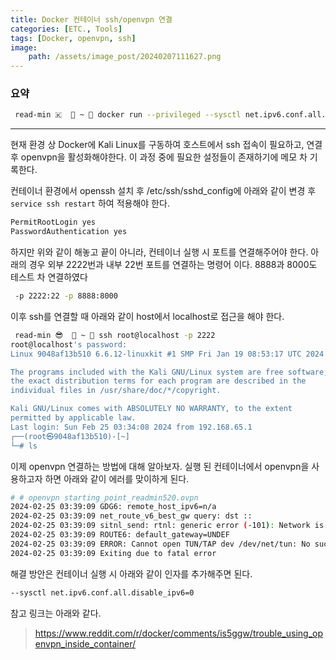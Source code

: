 ```yaml
---
title: Docker 컨테이너 ssh/openvpn 연결
categories: [ETC., Tools]
tags: [Docker, openvpn, ssh]
image:
    path: /assets/image_post/20240207111627.png
---
```


### 요약
``` bash
 read-min 🇰   ~  docker run --privileged --sysctl net.ipv6.conf.all.disable_ipv6=0 -it -p 2222:22 -p 8888:8000 kali-htb /bin/sh
```
---------
현재 환경 상 Docker에 Kali Linux를 구동하여 호스트에서 ssh 접속이 필요하고, 연결 후 openvpn을 활성화해야한다. 이 과정 중에 필요한 설정들이 존재하기에 메모 차 기록한다.

컨테이너 환경에서 openssh 설치 후 /etc/ssh/sshd_config에 아래와 같이 변경 후 `service ssh restart` 하여 적용해야 한다.
``` bash
PermitRootLogin yes
PasswordAuthentication yes
```

하지만 위와 같이 해놓고 끝이 아니라, 컨테이너 실행 시 포트를 연결해주어야 한다. 아래의 경우 외부 2222번과 내부 22번 포트를 연결하는 명령어 이다. 8888과 8000도 테스트 차 연결하였다
``` bash
 -p 2222:22 -p 8888:8000
```

이후 ssh를 연결할 때 아래와 같이 host에서 localhost로 접근을 해야 한다.
``` bash
 read-min 😎   ~  ssh root@localhost -p 2222
root@localhost's password:
Linux 9048af13b510 6.6.12-linuxkit #1 SMP Fri Jan 19 08:53:17 UTC 2024 aarch64

The programs included with the Kali GNU/Linux system are free software;
the exact distribution terms for each program are described in the
individual files in /usr/share/doc/*/copyright.

Kali GNU/Linux comes with ABSOLUTELY NO WARRANTY, to the extent
permitted by applicable law.
Last login: Sun Feb 25 03:34:08 2024 from 192.168.65.1
┌──(root㉿9048af13b510)-[~]
└─# ls
```

이제 openvpn 연결하는 방법에 대해 알아보자. 실행 된 컨테이너에서 openvpn을 사용하고자 하면 아래와 같이 에러를 맞이하게 된다.
``` bash
# # openvpn starting_point_readmin520.ovpn
2024-02-25 03:39:09 GDG6: remote_host_ipv6=n/a
2024-02-25 03:39:09 net_route_v6_best_gw query: dst ::
2024-02-25 03:39:09 sitnl_send: rtnl: generic error (-101): Network is unreachable
2024-02-25 03:39:09 ROUTE6: default_gateway=UNDEF
2024-02-25 03:39:09 ERROR: Cannot open TUN/TAP dev /dev/net/tun: No such file or directory (errno=2)
2024-02-25 03:39:09 Exiting due to fatal error
```

해결 방안은 컨테이너 실행 시 아래와 같이 인자를 추가해주면 된다. 
``` bash
--sysctl net.ipv6.conf.all.disable_ipv6=0
```

참고 링크는 아래와 같다.
> https://www.reddit.com/r/docker/comments/is5ggw/trouble_using_openvpn_inside_container/